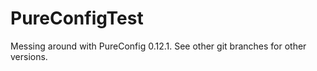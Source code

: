 # PureConfigTest

Messing around with PureConfig 0.12.1. See other git branches for other versions.
